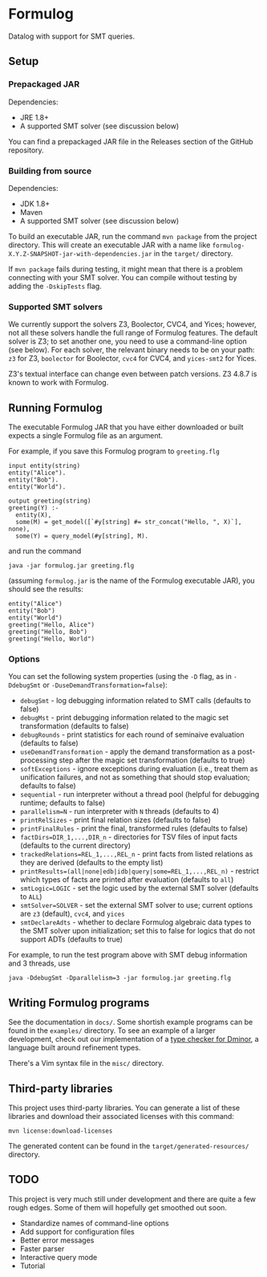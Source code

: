 # Formulog 
Datalog with support for SMT queries.

## Setup

### Prepackaged JAR

Dependencies:

* JRE 1.8+
* A supported SMT solver (see discussion below)

You can find a prepackaged JAR file in the Releases section of the GitHub
repository.

### Building from source

Dependencies:

* JDK 1.8+
* Maven
* A supported SMT solver (see discussion below)

To build an executable JAR, run the command `mvn package` from the project
directory. This will create an executable JAR with a name like 
`formulog-X.Y.Z-SNAPSHOT-jar-with-dependencies.jar` in the `target/`
directory.

If `mvn package` fails during testing, it might mean that there is a problem
connecting with your SMT solver. You can compile without testing by adding the
`-DskipTests` flag.

### Supported SMT solvers

We currently support the solvers Z3, Boolector, CVC4, and Yices; however, not
all these solvers handle the full range of Formulog features. The default
solver is Z3; to set another one, you need to use a command-line option (see
below). For each solver, the relevant binary needs to be on your path: `z3` for
Z3, `boolector` for Boolector, `cvc4` for CVC4, and `yices-smt2` for Yices.

Z3's textual interface can change even between patch versions. Z3 4.8.7 is 
known to work with Formulog.

## Running Formulog

The executable Formulog JAR that you have either downloaded or built expects a
single Formulog file as an argument.

For example, if you save this Formulog program to `greeting.flg`

```
input entity(string)
entity("Alice").
entity("Bob").
entity("World").

output greeting(string)
greeting(Y) :-
  entity(X),
  some(M) = get_model([`#y[string] #= str_concat("Hello, ", X)`], none),
  some(Y) = query_model(#y[string], M).
```

and run the command

```
java -jar formulog.jar greeting.flg 
```

(assuming `formulog.jar` is the name of the Formulog executable JAR), you
should see the results:

```
entity("Alice")
entity("Bob")
entity("World")
greeting("Hello, Alice")
greeting("Hello, Bob")
greeting("Hello, World")
```

### Options

You can set the following system properties (using the `-D` flag, as in
`-DdebugSmt` or `-DuseDemandTransformation=false`):

* `debugSmt` - log debugging information related to SMT calls (defaults to
  false)
* `debugMst` - print debugging information related to the magic set
  transformation (defaults to false)
* `debugRounds` - print statistics for each round of seminaive evaluation
  (defaults to false)
* `useDemandTransformation` - apply the demand transformation as a
  post-processing step after the magic set transformation (defaults to true)
* `softExceptions` - ignore exceptions during evaluation (i.e., treat them as
  unification failures, and not as something that should stop evaluation;
  defaults to false)
* `sequential` - run interpreter without a thread pool (helpful for debugging
  runtime; defaults to false)
* `parallelism=N` - run interpreter with `N` threads (defaults to 4)
* `printRelSizes` - print final relation sizes (defaults to false)
* `printFinalRules` - print the final, transformed rules (defaults to false)
* `factDirs=DIR_1,...,DIR_n` - directories for TSV files of input facts
  (defaults to the current directory)
* `trackedRelations=REL_1,...,REL_n` - print facts from listed relations as
  they are derived (defaults to the empty list)
* `printResults=(all|none|edb|idb|query|some=REL_1,...,REL_n)` - restrict which
  types of facts are printed after evaluation (defaults to `all`)
* `smtLogic=LOGIC` - set the logic used by the external SMT solver (defaults to
  `ALL`)
* `smtSolver=SOLVER` - set the external SMT solver to use; current options are
  `z3` (default), `cvc4`, and `yices`
* `smtDeclareAdts` - whether to declare Formulog algebraic data types to the
  SMT solver upon initialization; set this to false for logics that do not
  support ADTs (defaults to true)

For example, to run the test program above with SMT debug information and 3
threads, use

```
java -DdebugSmt -Dparallelism=3 -jar formulog.jar greeting.flg
```

## Writing Formulog programs

See the documentation in `docs/`. Some shortish example programs can be found
in the `examples/` directory. To see an example of a larger development, check
out our implementation of a [type checker for
Dminor](https://github.com/HarvardPL/dminor-in-formulog), a language built
around refinement types.

There's a Vim syntax file in the `misc/` directory.

## Third-party libraries

This project uses third-party libraries. You can generate a list of these
libraries and download their associated licenses with this command:

```
mvn license:download-licenses
```

The generated content can be found in the `target/generated-resources/`
directory.

## TODO

This project is very much still under development and there are quite a few
rough edges. Some of them will hopefully get smoothed out soon.

* Standardize names of command-line options
* Add support for configuration files
* Better error messages
* Faster parser
* Interactive query mode
* Tutorial
